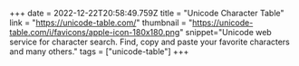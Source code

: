 +++
date = 2022-12-22T20:58:49.759Z
title = "Unicode Character Table"
link = "https://unicode-table.com/"
thumbnail = "https://unicode-table.com/i/favicons/apple-icon-180x180.png"
snippet="Unicode web service for character search. Find, copy and paste your favorite characters and many others."
tags = ["unicode-table"]
+++
